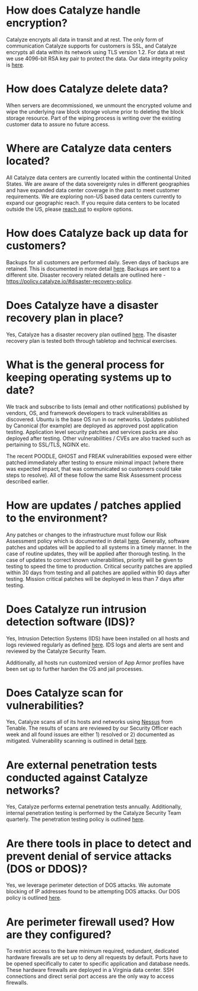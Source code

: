 # How does Catalyze handle encryption?

Catalyze encrypts all data in transit and at rest. The only form of communication Catalyze supports for customers is SSL, and Catalyze encrypts all data within its network using TLS version 1.2. For data at rest we use 4096-bit RSA key pair to protect the data. Our data integrity policy is [here][1].

# How does Catalyze delete data?

When servers are decommissioned, we unmount the encrypted volume and wipe the underlying raw block storage volume prior to deleting the block storage resource. Part of the wiping process is writing over the existing customer data to assure no future access.

# Where are Catalyze data centers located?

All Catalyze data centers are currently located within the continental United States. We are aware of the data sovereignty rules in different geographies and have expanded data center coverage in the past to meet customer requirements. We are exploring non-US based data centers currently to expand our geographic reach. If you require data centers to be located outside the US, please [reach out][2] to explore options.

# How does Catalyze back up data for customers?

Backups for all customers are performed daily. Seven days of backups are retained. This is documented in more detail [here][3]. Backups are sent to a different site. Disaster recovery related details are outlined here - https://policy.catalyze.io/#disaster-recovery-policy. 

# Does Catalyze have a disaster recovery plan in place?

Yes, Catalyze has a disaster recovery plan outlined [here][4]. The disaster recovery plan is tested both through tabletop and technical exercises.

# What is the general process for keeping operating systems up to date?

We track and subscribe to lists (email and other notifications) published by vendors, OS, and framework developers to track vulnerabilities as discovered. Ubuntu is the base OS run in our networks. Updates published by Canonical (for example) are deployed as approved post application testing. Application level security patches and services packs are also deployed after testing. Other vulnerabilities / CVEs are also tracked such as pertaining to SSL/TLS, NGINX etc.

The recent POODLE, GHOST and FREAK vulnerabilities exposed were either patched immediately after testing to ensure minimal impact (where there was expected impact, that was communicated so customers could take steps to resolve). All of these follow the same Risk Assessment process described earlier.

# How are updates / patches applied to the environment?

Any patches or changes to the infrastructure must follow our Risk Assessment policy which is documented in detail [here][5].
Generally, software patches and updates will be applied to all systems in a timely manner. In the case of routine updates, they will be applied after thorough testing. In the case of updates to correct known vulnerabilities, priority will be given to testing to speed the time to production. Critical security patches are applied within 30 days from testing and all patches are applied within 90 days after testing. Mission critical patches will be deployed in less than 7 days after testing.

# Does Catalyze run intrusion detection software (IDS)?

Yes, Intrusion Detection Systems (IDS) have been installed on all hosts and logs reviewed regularly as defined [here][6]. IDS logs and alerts are sent and reviewed by the Catalyze Security Team.

Additionally, all hosts run customized version of App Armor profiles have been set up to further harden the OS and jail processes.

# Does Catalyze scan for vulnerabilities?

Yes, Catalyze scans all of its hosts and networks using [Nessus][7] from Tenable. The results of scans are reviewed by our Security Officer each week and all found issues are either 1) resolved or 2) documented as mitigated. Vulnerability scanning is outlined in detail [here][8].

# Are external penetration tests conducted against Catalyze networks?

Yes, Catalyze performs external penetration tests annually. Additionally, internal penetration testing is performed by the Catalyze Security Team quarterly. The penetration testing policy is outlined [here][9].

# Are there tools in place to detect and prevent denial of service attacks (DOS or DDOS)?

Yes, we leverage perimeter detection of DOS attacks. We automate blocking of IP addresses found to be attempting DOS attacks. Our DOS policy is outlined [here][10].

# Are perimeter firewall used? How are they configured?

To restrict access to the bare minimum required, redundant, dedicated hardware firewalls are set up to deny all requests by default. Ports have to be opened specifically to cater to specific application and database needs. These hardware firewalls are deployed in a Virginia data center. SSH connections and direct serial port access are the only way to access firewalls.


[1]:	https://policy.catalyze.io/#data-integrity-policy
[2]:	mailto:sales@catalyze.io
[3]:	https://policy.catalyze.io/#backup-policy-and-procedures
[4]:	https://policy.catalyze.io/#disaster-recovery-policy
[5]:	https://policy.catalyze.io/#risk-management-policy
[6]:	https://policy.catalyze.io/#intrusion-detection-policy
[7]:	http://www.tenable.com/products/nessus-vulnerability-scanner
[8]:	https://policy.catalyze.io/#vulnerability-scanning-policy97
[9]:	https://policy.catalyze.io/#vulnerability-scanning-policy97
[10]:	https://policy.catalyze.io/#intrusion-detection-policy

